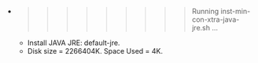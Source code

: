 * >>>>>>>>> Running inst-min-con-xtra-java-jre.sh ...
  * Install JAVA JRE: default-jre.
  * Disk size = 2266404K. Space Used = 4K.
